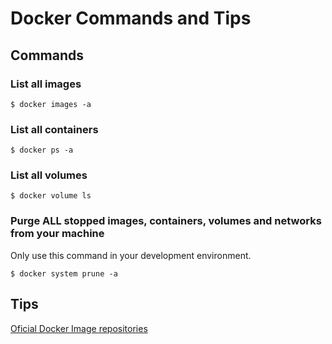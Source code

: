 # Docker Commands and Tips
## Commands
### List all images
```
$ docker images -a
```
### List all containers
```
$ docker ps -a
```
### List all volumes
```
$ docker volume ls
```
### Purge **ALL** stopped images, containers, volumes and networks from your machine
Only use this command in your development environment.
```
$ docker system prune -a
```
## Tips
[Oficial Docker Image repositories](https://hub.docker.com/explore/)
